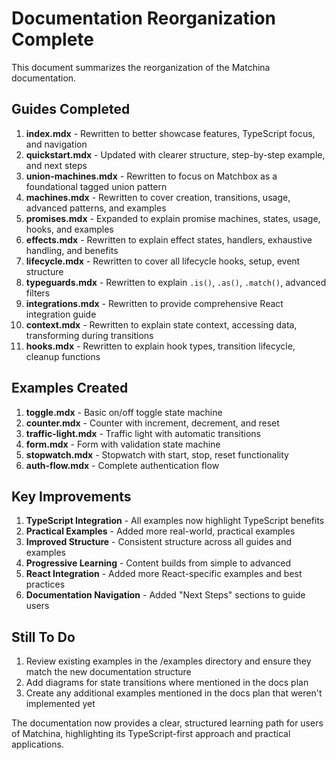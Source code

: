 # Documentation Reorganization Complete

This document summarizes the reorganization of the Matchina documentation.

## Guides Completed

1. **index.mdx** - Rewritten to better showcase features, TypeScript focus, and navigation
2. **quickstart.mdx** - Updated with clearer structure, step-by-step example, and next steps
3. **union-machines.mdx** - Rewritten to focus on Matchbox as a foundational tagged union pattern
4. **machines.mdx** - Rewritten to cover creation, transitions, usage, advanced patterns, and examples
5. **promises.mdx** - Expanded to explain promise machines, states, usage, hooks, and examples
6. **effects.mdx** - Rewritten to explain effect states, handlers, exhaustive handling, and benefits
7. **lifecycle.mdx** - Rewritten to cover all lifecycle hooks, setup, event structure
8. **typeguards.mdx** - Rewritten to explain `.is()`, `.as()`, `.match()`, advanced filters
9. **integrations.mdx** - Rewritten to provide comprehensive React integration guide
10. **context.mdx** - Rewritten to explain state context, accessing data, transforming during transitions
11. **hooks.mdx** - Rewritten to explain hook types, transition lifecycle, cleanup functions

## Examples Created

1. **toggle.mdx** - Basic on/off toggle state machine
2. **counter.mdx** - Counter with increment, decrement, and reset
3. **traffic-light.mdx** - Traffic light with automatic transitions
4. **form.mdx** - Form with validation state machine
5. **stopwatch.mdx** - Stopwatch with start, stop, reset functionality
6. **auth-flow.mdx** - Complete authentication flow

## Key Improvements

1. **TypeScript Integration** - All examples now highlight TypeScript benefits
2. **Practical Examples** - Added more real-world, practical examples
3. **Improved Structure** - Consistent structure across all guides and examples
4. **Progressive Learning** - Content builds from simple to advanced
5. **React Integration** - Added more React-specific examples and best practices
6. **Documentation Navigation** - Added "Next Steps" sections to guide users

## Still To Do

1. Review existing examples in the /examples directory and ensure they match the new documentation structure
2. Add diagrams for state transitions where mentioned in the docs plan
3. Create any additional examples mentioned in the docs plan that weren't implemented yet

The documentation now provides a clear, structured learning path for users of Matchina, highlighting its TypeScript-first approach and practical applications.
